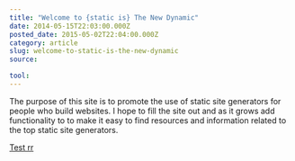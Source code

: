 ```yaml
---
title: "Welcome to {static is} The New Dynamic"
date: 2014-05-15T22:03:00.000Z
posted_date: 2015-05-02T22:04:00.000Z
category: article
slug: welcome-to-static-is-the-new-dynamic
source:

tool:
---
```

The purpose of this site is to promote the use of static site generators for people who build websites. I hope to fill the site out and as it grows add functionality to to make it easy to find resources and information related to the top static site generators.

[Test rr](http://www.retroreport.org/video/where-is-my-grandchild/?utm_source=internal-tnd&amp;utm_medium=banner&amp;utm_content=ad1&amp;utm_campaign=tnd-test)


